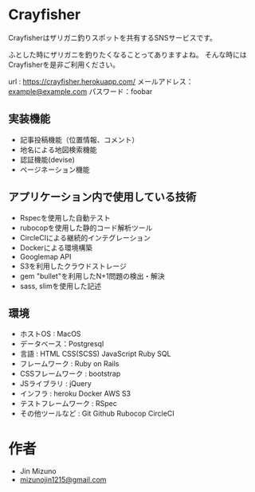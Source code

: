 
# Crayfisher

Crayfisherはザリガニ釣りスポットを共有するSNSサービスです。

ふとした時にザリガニを釣りたくなることってありますよね。
そんな時にはCrayfisherを是非ご利用ください。

url : https://crayfisher.herokuapp.com/ 
メールアドレス：example@example.com
パスワード：foobar

## 実装機能
* 記事投稿機能（位置情報、コメント）
* 地名による地図検索機能
* 認証機能(devise)
* ページネーション機能

## アプリケーション内で使用している技術
* Rspecを使用した自動テスト
* rubocopを使用した静的コード解析ツール
* CircleCIによる継続的インテグレーション
* Dockerによる環境構築
* Googlemap API
* S3を利用したクラウドストレージ
* gem "bullet"を利用したN+1問題の検出・解決
* sass, slimを使用した記述

## 環境
* ホストOS : MacOS
* データベース：Postgresql
* 言語 : HTML CSS(SCSS) JavaScript Ruby SQL
* フレームワーク : Ruby on Rails
* CSSフレームワーク : bootstrap
* JSライブラリ : jQuery
* インフラ : heroku Docker AWS S3
* テストフレームワーク : RSpec
* その他ツールなど : Git Github Rubocop CircleCI 

# 作者

* Jin Mizuno
* mizunojin1215@gmail.com
